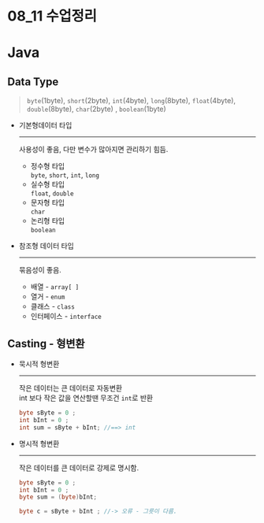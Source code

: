 08_11 수업정리
===

# Java 

## Data Type 
>  `byte`(1byte), `short`(2byte), `int`(4byte), `long`(8byte), `float`(4byte), `double`(8byte), `char`(2byte) , `boolean`(1byte)

- 기본형데이터 타입 
  
  ---
  사용성이 좋음, 다만 변수가 많아지면 관리하기 힘듬.  

  - 정수형 타입  
    `byte`, `short`, `int`, `long`
  - 실수형 타입  
    `float`, `double`
  - 문자형 타입  
     `char`
  - 논리형 타입   
    `boolean`
- 참조형 데이터 타입 

  ---
  묶음성이 좋음. 

  - 배열 - `array[ ]`
  - 열거 - `enum`
  - 클래스 - `class`
  - 인터페이스 - `interface`


## Casting - 형변환
	
- 묵시적 형변환

    ---
	작은 데이터는 큰 데이터로 자동변환  
	int 보다 작은 값을 연산할땐 무조건 `int`로 반환
	```java
    byte sByte = 0 ;
    int bInt = 0 ;
    int sum = sByte + bInt; //==> int
    ```

- 명시적 형변환

    ---
    작은 데이터를 큰 데이터로 강제로 명시함.  
    ```java
	byte sByte = 0 ;
    int bInt = 0 ;
    byte sum = (byte)bInt;

    byte c = sByte + bInt ; //-> 오류 - 그릇이 다름.
    ```

